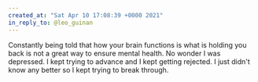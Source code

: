 ```yaml
---
created_at: "Sat Apr 10 17:08:39 +0000 2021"
in_reply_to: @leo_guinan
---
```


Constantly being told that how your brain functions is what is holding you back is not a great way to ensure mental health. No wonder I was depressed. I kept trying to advance and I kept getting rejected. I just didn't know any better so I kept trying to break through.